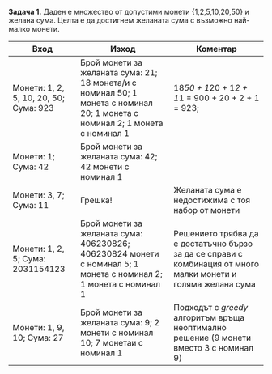 **Задача 1.** Даден е множество от допустими монети {1,2,5,10,20,50} и желана сума. Целта е да достигнем желаната сума с възможно най-малко монети.


Вход |	Изход |	Коментар
----|----|----
Монети: 1, 2, 5, 10, 20, 50; Сума: 923 | Брой монети за желаната сума: 21; 18 монета/и с номинал 50; 1 монета с номинал 20; 1 монета с номинал 2; 1 монета с номинал 1 |	18*50 + 1*20 + 1*2 + 1*1 = 900 + 20 + 2 + 1 = 923; 
Монети: 1; Сума: 42 |	Брой монети за желаната сума: 42; 42 монети с номинал 1	
Монети: 3, 7; Сума: 11 |	Грешка! |	Желаната сума е недостижима с тоя набор от монети
Монети: 1, 2, 5; Сума: 2031154123| 	Брой монети за желаната сума: 406230826; 406230824 монети с номинал 5; 1 монета с номинал 2; 1 монета с номинал 1| Решението трябва да е достатъчно бързо за да се справи с комбинация от много малки монети и голяма желана сума
Монети: 1, 9, 10; Сума: 27 |	Брой монети за желаната сума: 9; 2 монети с номинал 10; 7 монетаи с номинал 1 |	Подходът с *greedy* алгоритъм връща неоптимално решение (9 монети вместо 3 с номинал 9)

